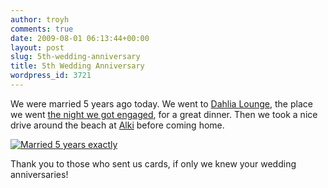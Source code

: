 ```yaml
---
author: troyh
comments: true
date: 2009-08-01 06:13:44+00:00
layout: post
slug: 5th-wedding-anniversary
title: 5th Wedding Anniversary
wordpress_id: 3721
---
```


We were married 5 years ago today. We went to [Dahlia Lounge](http://www.tomdouglas.com/restaurants/dahlia-lounge), the place we went [the night we got engaged](http://troyandgay.com/blog/2003/09/14/putting-a-ring-around-the-and/), for a great dinner. Then we took a nice drive around the beach at [Alki](http://images.google.com/images?client=safari&rls=en-us&q=alki+beach&oe=UTF-8&um=1&ie=UTF-8&ei=M7F0Sua5F4iIsgP28czHCA&sa=X&oi=image_result_group&ct=title&resnum=4) before coming home.

[![Married 5 years exactly](http://farm3.static.flickr.com/2443/3779168674_defae6753c.jpg)](http://www.flickr.com/photos/troyh/3779168674/)

Thank you to those who sent us cards, if only we knew your wedding anniversaries!

